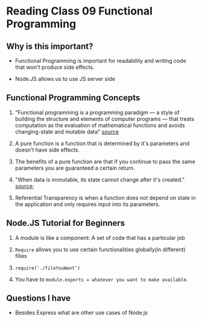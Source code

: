 # Reading Class 09 Functional Programming

## Why is this important?

- Functional Programming is important for readability and writing code that won't produce side effects.

- Node.JS allows us to use JS server side

## Functional Programming Concepts

1. "Functional programming is a programming paradigm — a style of building the structure and elements of computer programs — that treats computation as the evaluation of mathematical functions and avoids changing-state and mutable data" [source](https://en.wikipedia.org/wiki/Functional_programming)

2. A pure function is a function that is determined by it's parameters and doesn't have side effects.

3. The benefits of a pure function are that if you continue to pass the same parameters you are guaranteed a certain return.

4. "When data is immutable, its state cannot change after it's created." [source](https://medium.com/the-renaissance-developer/concepts-of-functional-programming-in-javascript-6bc84220d2aa);

5. Referential Transparency is when a function does not depend on state in the application and only requires input into its parameters.

## Node.JS Tutorial for Beginners

1. A module is like a component: A set of code that has a particular job

2. `Require` allows you to use certain functionalities globally(in different) filies

3. `require('./fileYouWant')`

4. You have to `module.exports = whatever you want to make available`.

## Questions I have 

- Besides Express what are other use cases of Node.js